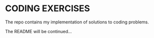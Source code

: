 # CODING EXERCISES

The repo contains my implementation of solutions to coding problems.

The README will be continued...
